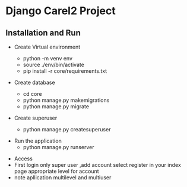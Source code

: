 # Django Carel2 Project


## Installation and Run

- Create Virtual environment
  - python -m venv env
  - source ./env/bin/activate
  - pip install -r core/requirements.txt
- Create database
  - cd core
  - python manage.py makemigrations
  - python manage.py migrate

- Create superuser
  - python manage.py createsuperuser

* Run the application
  - python manage.py runserver

- Access
- First login only super user ,add account select register in your index page appropriate level for account
- note apllication multilevel and multiuser


